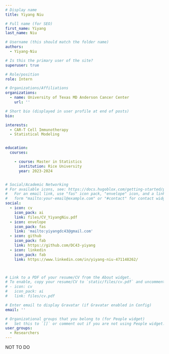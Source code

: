 ```yaml
---
# Display name
title: Yiyang Niu 

# Full name (for SEO)
first_name: Yiyang 
last_name: Niu

# Username (this should match the folder name)
authors:
  - Yiyang-Niu

# Is this the primary user of the site?
superuser: true

# Role/position
role: Intern

# Organizations/Affiliations
organizations:
  - name: University of Texas MD Anderson Cancer Center
    url: ''

# Short bio (displayed in user profile at end of posts)
bio: 

interests:
  - CAR-T Cell Immunotherapy
  - Statistical Modeling


education:
  courses:

    - course: Master in Statistics
      institution: Rice University
      year: 2023-2024


# Social/Academic Networking
# For available icons, see: https://docs.hugoblox.com/getting-started/page-builder/#icons
#   For an email link, use "fas" icon pack, "envelope" icon, and a link in the
#   form "mailto:your-email@example.com" or "#contact" for contact widget.
social:
  - icon: cv
    icon_pack: ai
    link: files/CV_YiyangNiu.pdf
  - icon: envelope
    icon_pack: fas
    link: 'mailto:yiyangdc43@gmail.com'
  - icon: github
    icon_pack: fab
    link: https://github.com/DC43-yiyang
  - icon: linkedin
    icon_pack: fab
    link: https://www.linkedin.com/in/yiyang-niu-471148262/



# Link to a PDF of your resume/CV from the About widget.
# To enable, copy your resume/CV to `static/files/cv.pdf` and uncomment the lines below.
# - icon: cv
#   icon_pack: ai
#   link: files/cv.pdf

# Enter email to display Gravatar (if Gravatar enabled in Config)
email: ''

# Organizational groups that you belong to (for People widget)
#   Set this to `[]` or comment out if you are not using People widget.
user_groups:
  - Researchers
---
```


NOT TO DO